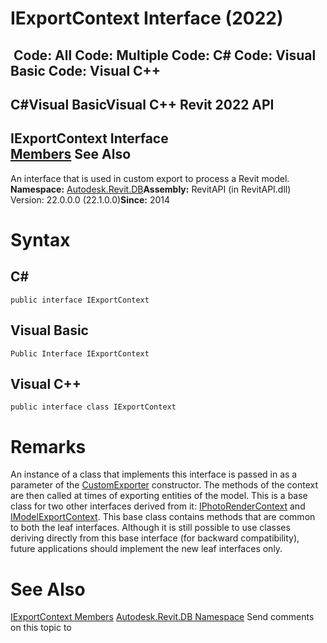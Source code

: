 # IExportContext Interface (2022)

﻿
 Code: All Code: Multiple Code: C# Code: Visual Basic Code: Visual C++   
---  
C#Visual BasicVisual C++
Revit 2022 API  
---  
IExportContext Interface  
[Members](00dd06f6-d262-fd7f-5886-6ae200cb64aa.md "IExportContext Members") See Also  
---  
An interface that is used in custom export to process a Revit model. 
**Namespace:** [Autodesk.Revit.DB](87546ba7-461b-c646-cbb1-2cb8f5bff8b2.md "Autodesk.Revit.DB Namespace")**Assembly:** RevitAPI (in RevitAPI.dll) Version: 22.0.0.0 (22.1.0.0)**Since:** 2014 
# Syntax
C#  
---  
```text
public interface IExportContext
```
  
Visual Basic  
---  
```text
Public Interface IExportContext
```
  
Visual C++  
---  
```text
public interface class IExportContext
```
  
# Remarks
An instance of a class that implements this interface is passed in as a parameter of the [CustomExporter](d2437433-9183-cbb1-1c67-dedd86db5b5a.md "CustomExporter Class") constructor. The methods of the context are then called at times of exporting entities of the model. 
This is a base class for two other interfaces derived from it: [IPhotoRenderContext](d09d4ea2-1090-f2b9-8073-5fb8a796babf.md "IPhotoRenderContext Interface") and [IModelExportContext](4309af43-f04e-4e42-2539-3fd1d64cdc6d.md "IModelExportContext Interface"). This base class contains methods that are common to both the leaf interfaces. Although it is still possible to use classes deriving directly from this base interface (for backward compatibility), future applications should implement the new leaf interfaces only. 
# See Also
[IExportContext Members](00dd06f6-d262-fd7f-5886-6ae200cb64aa.md "IExportContext Members")
[Autodesk.Revit.DB Namespace](87546ba7-461b-c646-cbb1-2cb8f5bff8b2.md "Autodesk.Revit.DB Namespace")
Send comments on this topic to 